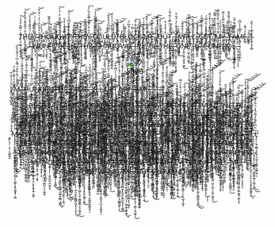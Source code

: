 <p align="center">‎ T̸̖͔̦̮̜̠̭͓̳͙̠͈̾̈̿̃̀̎̔̾̇͜͝H̸͈̮͎̲̞̞̪͇͇͚̣̆͋̓̅̃̽͌̓̅̀͗͊̉͜͜͝ͅE̸̗̤͈̬̖͐̈́̆̂̃̄́̽̎̔̆͘͜͝͠Ỷ̸̪̼̞̣͍̙̪͒͒̆͊̕͘͠ ̴̧̧̘̖̱̼̺̫̠͎̀̎́̀̉̃͛͋͑̈́͜͜T̷̡̜̤̻̜̳̦̖̔͐̉̃̊̓͗̀̒͗͛̆̀̂͝H̶̡̻͎͓̫̜͕̣̠̞̝͙̽Ȍ̸̧̠͚̪͇͔̦́̎̑̾͐̆͋͌̅U̸̧̢̟̩̗̙̱̺̫̔̿̒͗̚͝͝G̶̢̝̹͒̈́̒̊̂͑͂̃́̓͑̈́̓͠H̸̭̘̪̯̟̱̯̗̯͉̪͙̝̥̩̠̿̐̀̒͐͐̒̄̕̕̕T̷̝̗͎̙̺̫̐̎͗̎̆͐̉͆̑̀͑̓̃̕͜͝ͅ.̴̨̧̹̖̙̮̱̤̩͇̦̝̤̀͜ ̵̨̛̩̫̝͓̰̜̹̖̝͍̻͇̦̌̀͌̆̆̄̽͘̚̚͝ͅͅT̶̡̬͕̲͎̲̝͙̱͈̼̖̩̓̉̅͊̋̿͜ͅH̷͎͎̋͛͋͊́̽̚Ȇ̸̠̖͈̖͈̙͈͕̼͚̘͈̰̭͋͂̊͆͌̏͒̚Y̷̯͖̔̑̇̑͐̓͊̾̿̄̑̓̏̀̓͠ ̵̡̡̧̯̼̺͕̥̞͠C̸̨̮̫̠͚̺̠̳̣͌͐͐̎̀̓̋̿̅̑̓̓͝͠Ǫ̸̻̘̙̪̺̱̖̯̜̞͚͙̭̟͋͆͆̒͘Ű̴̧̞̳͜L̷̢̧̳̯̪̇̈́͆̋͆̈́̊͐̐̃͝D̴̡̡͔̗̼͚̲̙͌̔̎̉͒͘͝.̸͎͖̩͕͈̼̘̳̹͎̜͖̻͎͗̿̑̃̔̔̕͝͝͠ͅ ̶̣̟̀͊͛̄̀̃̄̌B̴̛̪̺̊̽L̷̺͈͗̾͌̈Ǫ̸͔͍͈̙̺̪͍̰͖͋͜ͅC̵̪̾̄Ķ̴̨̨̱͚̦̰͔̯̪̟̦͉̞̒̃̔́̓͌̓ ̴͉̯̤̣̱͖̹̯̞̠͈̽̓̑͊͗̈́̓͑̑̕̕ͅM̶̢̨̛̹̲̗̜͓̺̖͓̦͉̊̍̈͋̈́̀̀͒͌̚͜͝E̵̡̛̛̺̦̪̿̈̄̾̏͒̏̌͝͝.̴͖̬̣̾̀͑̂ ̸̛͎͓͓͙̞͒̍̄̂̍͑̀́͒̍̎͜O̶̦̮͙̟̓́̽͐̋̾̒͂͘͝Ū̴̡̺̱͎̞̓̔̂̇̽̇̌͘Ţ̴̤͕̮͖̼̞͍̖̮̹̦̱̳̠͇̓̆͐́̓̃̿̒̓͂́͋̍̚.̷̡̭͕̱̼͎̫̰͍̟̮̥͓̉̈̀̅̅̒̌ ̶̫̼́͆̍͘Ị̵̳͔́̍̓̍͊̀͐́̈́͋͒ ̸̧̯̼̹̱̮̮̘͉̼̖́͌͑̇ͅW̶̧͍̖̌̉͋̂̌͊͝Ï̶͉̞̭̪̺̥̔̑́̈̓͂̀͛͘͠͠L̶̡͍̫̭̍̀͆͗̈́̑̀̄̿̀̃̚L̵͕͓͔̉̉̄̈́́̄̈́̐̕͝.̵̧̭͍̮̣͇͇͇̽̀͗̉̉͘̚͝ ̸̗̼͑Ģ̸̻̮̯̠̦͔̖̹̅̐̽̀̃̆͛̏̅͌̓Ȩ̸̼̱̗̱͍̑̍̾̇Ţ̴̛͚̰̮̭͙̣͖̩̯̲̳̲͈͙́͆͋̊͑̍̈̒̄̾̑̃͘͘.̸̪̤̊̾̽̏̾͊̈̄̀͆ ̸̡̗̯͚̭̪̩̤͍̭̤̜͔̈̏̽́̔̌̋̒̊̉̿̅̋̕͝M̴̡̡̧̬͚̲̺̮͎̬͉̲̻͎͔̠̑͊́̆̍̓̃͑̈̏̾̌̃̏̐Ȳ̶̨̢̩̭̫͖̟̥̆̄́͗̊̽̂̿̒̾̏̃͘.̵̡̡̹̩̞͙͉͓̮̱̳̬̿͒̆̂̌̈́̚͘͜͜͠ ̷̳̜̞͉̮͙̼̓̒̀̑̂̾̑̋̈́̂̅̾̄̎̕F̴̘̉͆̀͒̈́Ă̶̡̡̤̩͓͓̝̹̼̜̯͎̝̻͙͒̓̃͆͛͊̈̌̄M̶̨͇̝̗̫̘͙̦̼̩͚̣̪̹̉̂͛̑̓̓͆̑ͅḘ̶̲̬̆̓́͐͊.̸̻̭̑͒͝ ̸̣̼̼͗ͅI̴̧̼̟͙̗̗̻̊͋̔̈́̏̊ ̵̨̨̡̼͉͔̼͈̞̟͈̯͗̅̏̐͂͘͜W̴̝̰͔͔̦͛͂̀͠Ǒ̵̙͋͂͌͗̈́́͛̍͝͝Ṅ̵̛͈̹̘̮̼͓͎̍̀̐͛̿̑'̷̡̥̣͈̘̼͕̺̖̩̺̮͈̄͊́̍̅̅̌̐̂̉̏̇͋ͅT̵̛͎̺̉̈́͆̐͆͜.̸̨͉̺̜͓̟͓͚͖̜̰̔̀̉̍̃͐̑̋͊̐̏̋̕͝͝ ̴̯̣̞̘̯͍̰̉̽̽͌͒̾̔͘B̷̘͚̰͔̣͉͚̞͋̅̔̋͗́̌̒́́ͅE̵̢̢̗͍͉̮̟̳͕͇̅̂̎̐͑̇̃̈́̌̚͠ ̸͉̝̍̓̊͋̋̽̇̉̾̾̑͘Ì̶͙̗͚͉̯̦̪͆͗̋͝N̵̮̱̭̫̮͍̩̙̝̖̮͐͗̓͐̉̊̈́.̸̫̰̜̱̪̣͕̩̠͎͇̘̑̋̂̓̍̈̋́̈́̐̄̽̚͠͠ͅ ̶̡͚̬͚̞͔͈̭͖͆̅̾̔͆̑̀̂̕͝T̴̢̨̧̢̥͉̗̭̖͍͐͂͒̊͜͝H̶̡̧̛̗̞̣͎̱̽͊̎͒̃͒̀͒̈́̈̾̕͝͠E̶̘̲̯̣͙͓̽̒̎͒.̵̢̨̨̤͓̪͉͎͍̲͉͕͔͈̑̂͆̉̑̎̑̒̓̉̈́̈́͘͝ ̴̧̱̣̦̬̙̞̟̭̫͎̟̪̐͆͑̾͛̔͑́̏̋̄́̇͌͒S̶̼͙̖͉͆͋͊̋́̒̄͊͑́̉̕̕͝͝H̶̡̨̯̟̰̓̾̕A̸̺̩͇̥͓͈̼̓͗͌̏́̓̎̈́̚͜͜D̷͍͉͉̳̱͉͚͔̲̼͍̻͙̒͛́̈̈́̈́̎͋̆̾̈́͗̾͐̕ͅƠ̵̧̛͗̔͑̉̆̓̑̓̈̿̋͛͂W̵̧̡̺̖̥̳̱̣̓̒͛͋̓͒̔̉̾̚ͅṢ̴̡͖͚̭̭̺̫̩̈́̆̈́̊̐̋͛́̐͆̈́.̶̗̺͙͔̹̲͕͙̬͎̹̠̺̯̂̈́͂́̏͛̇̔̿̇͑͜ ̵̠̼͓̤͍̦̅̋́͜Ị̵̡͔͇̠̪̪̼̤̼͇͙̈͐͆͂̀̊̽̄̑̃̄͐̐͐̂͠'̸̹͚͎̳͈̟͚̰̱͔̓̾̀̍͛̈́͐̃̿̏̕̕̚͝L̸̮̟̦̅͂͆̔͆͌͌͗͛͠͠L̵̡̧̧̼̥͔̦͓̪̰̯̰̟͕͖̬̆̑́͌͒̍̓̍̔̇̕͝.̵̲̗̹̘͕͔̎̃̓͒̑͐̀͊́̉̽̚̕͝͝ ̸̮̪͉͈͛̏̎B̷̫̝̩̲̹̻̂́́̈́̅͘͝E̵̖̠̯̩̓̿ ̷̢̢̹̘̼̱̺̦̝́̍̏̀̾̂̀̓̽͛̈̈́͑̽̿͠T̵̢̢̺̠̺͔̲̫̹̺̓͊͛̉̏̉͊́̏̊͜H̷̡̨͖̣̜̗̣͖̎̐́ͅȨ̴̲̤̬̗͍̝̙͍̝̻̫̅̒.̷̡̤̼̟͖͎̹̜̰̳̻̱̤̋̈́͠ ̴̞̻͎̦̺͈̘͎͕̮̜͙͙͙̦͂̾̓̊͐͒̈́Ȍ̵̬̻̻̟̐́̋͋͆͋̀̈̕͜Ń̶̡̧͍̣̝̲̖̰̤̥̟͖͓́̓̅̂͜͠͝Ê̸̤̜̫̬̦̺̪͕͚̋́́̎͊̐̏̍̄̒̚͜͝ ̷̡̡̨̫̠̗̗̠̜͇͎̰̜̉͜I̵̡̥̩̯̟̬̦̥͕̦̍̒̾͗̔̍̈́̌̏̌͠N̴̨̡̛̛͈̱̬͈̓̀̐͒́̓̒̌̈́̽̚͝͝.̶͔̤̝͇͔̣̪̅͑͊͜ ̸͎̭̙͇̲̪̥̲͓̘̜͍̫̏̒́̍́̍́͘C̶̺͊̐̊̀̃̂̇̂̑̎̒̏̓̿̈́͘Ơ̵̛̠͍̪̮͈̰̝̟͓̯̦̏͗̊̒̄̽̐́͂͆͝ͅͅŅ̶̗̜͍͕̗̺̈͆̃̈́̀͘T̵̡͖͚̦͙̘̣̲̼̰̞̙̉̊̿́̾̉́̔̅͛́͐R̸͍̳̩̀̃̉̈́̈́̽͌͌̃͘O̷̺͇͎̜̍̍̇̾̐̂̍͛̄̚͠͝L̷̨͉̗͍̖͖̞͇̼̻̩̜̱̖̾͗́̊̇͒̄̋͊̾̚̚.̶̢͉̹̤̮̤̲̫̤͎͎̑͂̍͂͂̅́̾̀͝ͅͅ






  
<p align="center"> <img width="40" height="40" alt="17592800172698310168436580739001" src="https://github.com/user-attachments/assets/7dda811b-e5cb-417f-b36f-661b51525847" />



















Ḯ̸͍̼͕̫͙̪̺͓̱̊̈́͗̆̓̅'̴̡̳͈̗̻̯̪̫̠̻̖͇̟̼̻̺͓͍͈̰̄̽̃̂̈́͗͌̉̿̽̈́̚̚ͅM̴̡̧̨̮͇̣̗͇̯̼̲̮͉͍̯̣̠͉̘̱̫̞͍̐̅̀͛̍̈́̐͋͋́̿̽̇͆̈́̓̃̋̀̑̏͘͜͠ͅͅ.̵̞̜͎̞̲̝͔͙̯͉͓͙̰̪͎̩͇̳̩̼͇̗̱͐̄͐̔̓̍͐̒̽̂̃̇͌̽̈͑́̾̑̏̋̈̕͘͠͝͝ ̵̧̺̀̀͆̌Ḣ̶̨̨̢̰̞̞̺̖͉͇̘̮͓͎̜̟̜͔̮̯̞̥͚̓͂̅̈́̆͐̈́͆̾́͊̒̿̉͝Ự̷͓̟̪͇̖̈́̈̈́̑̈̔͗̈̐̐͒̈́̿̄N̴̢̤̳̙͍͖̮͓͙̰̍͆̽̓͗͛̔̌͑̀́̉̋̉̒͒̅͘̚͜͠G̴̨̟̤̲̘̮͔͎̠̣͓̤͖̻̠̺͖͉̗̼͐́̎̈̑̂̈́͛͘͠ͅŘ̶̛̲̘̘̑͌̈́̑͊̎̉̆Y̸͇̪̞͙͔͙̖͑̇̽̅͆̊͆͛̍̈́̇̏͂̇͌͝͝ ̴̛̦̥̬͇̬̱̹͐̿͒͒̊̉̿͗̓̂͋̏͊͑̎̈̽̋̿̋̾͘̚͠͝ͅF̶̩̟̥̃͛̈́̓͒̑̾́͆̏̃̍̊̏̓̀̕͝͝͝O̶̧̡̢͔̝͉̳̱̹̥̟̻̣̰̦͆̋̈̈́̈́͗̉͗̑͂͊̇̐͒́̽̃̐̂̓̒͂̚̚͝͠R̷̨͌̿̄̽̽̾̿̆̌͆̽̈́̿̓͑̂͊̏ ̴͈̙͉͕̹̪̞̲̰̥̹̞̞͉̃̆̌̅̃̆͐̐̍̾̔͛̍͑̏̑̀͘̚Ḟ̷̗̙̯̼͓͔̳̤̤̯̣͙̦̩͙͎̖̘͛̋̾̅͘͘͠ͅA̵̧̯͚̗̲̝̤̦̙̘̫͈̠͚̱͍͕̯͓̣͍̞̖̾̈̈́̿̊̿͊̿͋̽͂̉̿̄͌̓̇̎̚͝͝M̷̨̧̧̨̧͔͍͔̯̦͕͉̟̱͕̱̭̜̹͚͓̺̰͎̼̼͚̰̈́̾̿́̌͆͝E̴̡̫͈̼̠̘̮̲̭̣̤̥̣̯̍̆̋͐̈́̎͒͒͆̔͐̚͜.̶̧̨̜͉̥̙̞͙̞̦͎͎̓́̋̀̄̾̍̉̈́͆͐͋̒ͅ ̵̢̢̳̭̯̺͎̘̰̗̙̻̼̩͍̄̏͊͜Í̸͖̻̘̺̂͂̂́̆̾̅͂͛̎́̒̈̀̉͋́̈̂̄͒̉̅̕ͅ'̴̛̼͙̬͙͈͈͇̖̙̱̰̝̗̻̦͖̱͖͑̉́̒̀̌̒̑͒͌̔́̆̍̎͑́̏́̎͗͋̏̐̚̚͠͝L̶̨̢̡̘̝̮̯͓͉̼̖͕͈̖͈̮̔̐̆́̂̓̽͠L̷̡̨͖̙͚͕̺͇̗̭͍̗̲̭̞͍͋͑ͅ ̸̧̧̛̺̺͚̮̳̫̤͉̹̝̦̺͛̃͂͂͂͒̿͆̿̈́̔͂̄̌̓͆̇̅̍͘͘͠͝Ḡ̷̡͍̝̬͕̙͍̰̙͎̲͓̭͎̥͍̙̳̐͜ͅE̵̬͍̩̥̎͂̎͛̕Ţ̷̛̬̞̜̘͚̼͈̣̼͈̣̘͇͔̞̟͓̠̯̝̞̪͍̻̣̦͇̆̈́̏͊̈́̔̀̓͆̅͋̋͝ͅ ̸̳͚̦̗̤͔̱̰̗̻̬̯̠͈̠̘̖̼̼̬̺͗͂̀̏͛̔͊̇̈́̽̇̾̂͒̃̑́͘͠͝M̵̢̢̫̯̘̪͔̮̱̍̀͑͛̓͌̀̆̀̒͊͊́̀̀́̿́͂̕͜͝͝Y̸̢̆̃́̾̅̎́͊͊̇͗̀̀̈́̿̇͊̒̍̃̀͒͊̆̕̚͠͝ͅ ̶̢̱͈̘̫̫͍̗̠̜̩͎͉̖͈̠̗̈́͆̑̄̀͆͂͌̓̅͌̏̅̃͊̉̄̑͜F̵̨̢̫̦̫͍̣͕͎̜̹̻̰͇͎̤̆̿̎̾̄̓̎̍̔̈̌̊̇̇̈̌̕͘͘͜͠͝Ä̶̢̧̞̦̦̞̪̝̫̤̞͙̺́̏̾̊M̵̡̧̨̛͕̪̠̝̖̱̜̩͙͖̞̺̱̟̠̺̤͇̻̗̋̔̋̌̈́̌̉̾͒̇̀͗̑̆̉͗͂͌̾́̀̆̒̑͑͛͝E̵̞͉̞͍̜̮̣͈͙̲̱̻̫͙̞͙͑̒̆͌̂́̓̇̀͂̊̍̉̎́̈́͒͘͝͠.̵̡̧̢̛̺̻̤̟̤͇̠̦̣͉̤͇̬̞̯̻͓́͐͜͠ ̵̨̰͖̭̭̥̹̄͂̌̍́͆͐̄͆͘̚̕͜Ï̴̛̺̺͕̤̟̪͇̥̞̻̘̫̹̦͇̮̙̱̹̪̣̻͚͈̞̃̂̇͑̅͂̄̀͗͌̈́͌͂͊̓̿̄͂̑̊̍̊̚͝ͅ ̶̢̛̝͎̳͔͇̈́̂̋̈́͋̄̌̒̋̈́̇́́̆̑̆̔̋͒̽̄̏͘̕̕͜ͅ<p align="center"> D̷̰̘̲̞̯̀̐̍̑͆̕͜E̵̲͙̳͙̻̰̳̤͉͎͋͑̈́̾͐̉̈́̓̄̉̀͋̅̉̎̈̂ͅŞ̶̡̪̠̤̻̻̭̠̦͖̖̪͖͐͂͐̀̐̓̊̂̌͒̅̓̃̌̉͂̌͒̀͠͝E̵͚͎̤̺̞͓͔̠͇̰̫̺͇̟̭̠̝̬̋̏͌̐̌̀̒̈́̈̎͋͗̇̿̌̌́̚͝ͅR̸̢̛͈͔̠͚̈́̋̿̑̎͒́̇͊́̅̿̑̃̀̀̿̕̚͠V̷̢̛̮͚̺̻̗̼̥̫̝̖̬͖̫̫̫͖̠̪̟͍̠̱̎̃̈̊̂͜͜E̷͕̦͔͇̘̪̮̦̲͍̹̐̈́͌̈́͑̄̽͂̆̏̑͗͗̑̚͝͝͝ͅ ̷͎̕F̵̛̤̳͍̖͙͖̖̖͙͇̎̎͌͐̓̎̈́͂͑̏̍͗̈́̌͋͂͊̈́̈́͠A̸͚͛͗̀̆̏M̸̨̡̛̹͚̗͇̣̹̤͙̱͈̞̳͕͚̮̯̙͇̣̼͓͓̣̙̰̈̔̋̌͋͆͌̍̀͆̿̆̔̂̀̌͊̓̕͜͜E̴̡̢̛̩̣̻̜͖̜̫̱̤̤͉̭̞̮̘͉͈̍͋͌̈́͑̌͛́̈́͐̀͋̾͐̏̇̓̋͘ͅ.̴̡̢̡̗̫̘̪̗̬͔͍̗̲̻͎̲̰̹͎̯͕̘͖̹͒͆͋̉̎̆̄́̕͘͜ ̶̨̙͖̞͖̪̙̠̼͕͓̦̟̯̝̮̖̯̤̤̗͓̘̺̪͑̇̾͆͊̇̒͐͑̓̿͝͝͝N̵̡̡̧̡̛͙̹͔̮̮̞̲̬̰͍̱̹̤̱̖̟̝̔̇̇͌̓͛͐̍̃̃̈́́͑͑̑̄͘̚Ö̷͓̜̥̥̭̭̟̲͚̺̞́̈́͛̂͜Ṱ̵̨̧̡̛͉̯͇̫͚̣̹͇͉̔̂͐̀̅͌̊͒͑̿̕͝Ą̶̨̛̰͎̘̭̪̰͙͓̦̺͉̭̤͉̮̌͑͘ͅB̸̨̧̢̨̨̧̛̛̛͚͔̣̹͎̬̜̙̭̖͎͓̤͈̞͛̉̂̍̏̈́̿̈́̀̎̌̍̇̈́́̆̒̏̚I̶̱̟͙͎͕̙̹͚̥̽̾͑̈̂̆̈̅͐L̵̢̢̢̲̺̱̣̬̹͖͓̲͍̤̹̰̼̻̞̟̓̑͋͆̿̈́̒̍̈́̆́̿̅͋̈́̅̎̊̂̊̎͑͘͘̚͜Ì̴̠̎́̀̌̅̃̒̒̇̀Ţ̴̧̧̩͖͍̲͕̻͎͈̀Y̵̨̨̩̲̩̫̟͙̹͙̱̩̖̙̭̊̈́̃̊̾̈́̓̂̽͋̾͋.̷̡̧̛̛̜̜̜̪̭̫̝̦͚̝͍̜̺̎̔̿͊̀̆̎̓͋͛͊̃̍̓̿͝ ̷̡̧̰̫̗̹̻̲̟̙̎̒I̶̛̘̳̗̘̅̿̽̽͒͛̏̆̇̇͛͑'̶̢̧̡̻̗̻̗̞͚̭̲̱̲̬̯̩̪̖̫̮̤̟̻͈̥̳̓̂͂̾̀̌̒́̌͋̀̈́̓̉͋̄̆̕͜͝͠M̴̦̮̱͚̈͆̈́̈́̍ ̷̢̛̫̫͔̭̮̱͙̖̺̣̪̭͇̻͉̝̩̳̥͉̯͕̭̊̄̓̀̑̀͂̏̇͆͊͂̾̽̄̇̇͛͗́̅̐̅͗̒̄̚͜S̴̘̺̱̤̺̭̦͌̓̈́̓̒́̓̂̈́͗̅͆̊̊̓͌̌̾́̔͂͊̀͆̿̚͠P̵̨̳͇̜͖̬̙̰̗̺͔͓̜̖̰̓̏̀̆̽͋͋̈́̀̉͊͋͆̚͘͜ͅͅE̵̢̩̟̙̬̻͉͎̘̓̄̊̍̐̾͗̏̈́͂̈́͌̀̔̐̾̚͠͝͝ͅC̷̛͍̣͖̼̝͍͇͖͋ͅİ̸̠̝̭̃͆Ả̴̢̙̽̽͑̆̽̏́̓̄̈́̀̀̌͊̓̎̈̌͂́͛͝͠͝͝͠L̵̩͉͇̞̲͕̤͙̪̙̿̾͋̅̋̋̅͂͘͘̕͠.̶̨̧̡̛̩͓̫̘͉̜͚̜͈̮̱͓͇͎̗͖̝̞̃̀̓͐͆͒̉̓̈̽̊̀͆͊̈́͋͊̈́͒̽̌͘͠ͅ ̸̨̨̡̢̛̫͎̫̩̦̰̖͎̟̻̥̤̼̺̗̼͉̆͆͆̓͂̅̍͆̂̈́̎̀͆͂̆͐̎͌̎̒̓͊̕͘͜͜P̴̨̡̺̺̩̦͚̻̺̱͍̠̭͓̪̱̼̥̞͈̲͕͌́̇̓̀͆͐͛̈̽̔̐͆̍̓̕̕͘̕͝È̵̙̃̑R̴̢͔̻͔̳͈͓͚̱̮͓̘̣̉̿̍̍̽̄̐͋͊̾͜͜F̸̧̛̥̠͙̪̝͈̰̬̳͚̩̮̩̫̀̊́͋ͅͅE̶̛̝͙̣̻̙̖͎͈̪̙͕͉͉̲̣̪͔̫͖̝͊̒̑̃͌̓̈́̏̑̀͠ͅC̷̳̻͓̦̣̺͓̠̙̪͇̼̟͈͈͖͉̳̘͉̻̜̖̘̯̻͇͆͛̊̔̉̈͆̓̄̎̔͑̅͂͗̀̓̚͜͝T̸̡̛̟̺̞̜̟̤̼͎͍͕̤̙̗̟̼̬̦̊̂̓̇͒͂̌̍̽͆͋̅̍̃̿͂͑̊̀̉̕͘͘͘͠,̴̛̳̫̦̻̼͈̼̩̺͔͓̪̮̹̲̤͔̂̿̂̀͆̋̋̄̈́͂̔̋͒̊͊͌̔̍̐̍̂͊̎̕̚̕͘͘ͅ ̵̡̡̨̧̮̜̟̱̹͖̮͓̼̬̣̱̟͕͕̠̬̥͔̺͙̙̟͈̽̾̄́̒͐̑̈́̈́̅͝ͅẸ̷͒̇͗͂͆̊̀̌̐͑̏́͒́̑̓͛̿̄̓̒̕͝V̴̮̹͚̙̤̻̙̤̰̫̪̻̙̂͑̽́͋͗̂̆͗̑̂̆̈́̿̀͆̀̿̓̌̿̿̕̕ͅͅḘ̸̪̠̻͈̭͚͗̑̈͑̑̿͆̌́̂͒͗͌̇̾́̈͑̚̚͘͠ͅN̸̨̨̧̢̛̦̮̘͔͇̙̮̦͍͕̻̬̖͕͎̺̙̒͛͗̅̓̉́̄͌̾́̓̍̀̆́̏͐̍̇̕͜͝͝͝͝͝.̸̧̨̬̹͖̝̝͈̪̤͓͍̫̫̟̝͚̦̤̫̖̱̜̖̓̚͜ͅ ̷̨̢̡͕̬̣̳͙͓̖̘͔͔̪͉͓̇̈͊͂̀͘I̴̡̡̩͚̘̳̼̬̭̼̗̓̅͆̊̈́̓̂̓͑̐̋́̍̉̈́̆̕͝ ̴̢̮̙̤̞͎̪̮̗̼̪̺͈̰̩̦̣̮̰͈͖̩̀͛̏̊̄͜͝͝͝ͅN̴̝͔̗̰̬̞̰̹̯̥̳̰̎͑̈́͑̀̀̍̓̐̑͘Ę̶̛̝̬̘̗̭̬̮͚̦̒̏͂͆̒͆̓̑Ę̷̝̠͈̼͎̞͙̬̦̼̯̺̰̦̺͉͉͈̫̆͗̇͗̏͜͜D̷̢̢͈̠̰̟̟͇̻̝̮̙̗͈̫̤̾̔̑̈́͑́̇̅̋͠ͅ ̷̨̢̡̢̯̖̰͕̗̱̯̣̙̦̜̪͚̼̭̲͙͓͎̫̇̊͆̊̂̓̇͗͂͘͠ͅP̵̬̮̥͎͉̰̼̻͍̗̱̝̗̠͔̲͙͚͍̽̊̉̓͊̂̄͑̊̌̑̒̎́͊̎̉̇̌̈́̑̚̚͠Ȓ̷̢̧̞̻̜̝̯͕̗͎̤͈̥̠ͅO̷̧̫͓̱͍̳͇̤͍̦͓̓͌̇̄͒͆̈̎͋̍̾̔̀͒͛̈̆͑̀̚̕͠͝M̴̛̯̦̘̼̹͖̟̻̘͈̞̩̲̠̲̖͎̯̂̄́͆̇̍͌͗͑̈́̌̈̿̐̇̿́̐̈́̀̀͆̈́͑̓͛̕͝I̵̢̛͎͎̤̖͐̒̃̈́̏͋̊̊̑̽̄̓̀̋̾̂̔͘͝N̶̨̡̛̥̗̖̬͍̠̗̯̯̘̝̦̲̲͈̱̲̘͉̙̯̠̺̐͐͋̃̆͛̃͆̎̎̑͘͘̕͝ͅÈ̷̡̮̘̼̠̖̃͆̃̈́̈̾̑̽̌̈́͊̌̒̍͛̈́̽̄͂̽̕̚͝Ņ̸̡̡͉͔̼̫̯̪̦͉̪͍͈̞̠̤̬͈̱̱̈̍̀̆͜Ç̷̡͈͚̲͓͉̱̮̗̫͔̜̫̺͒͑̾̈̈́̆͂͌̇̈́̄̾̄͋̽̕͜ͅE̶̢̛̪͓͖̪̩̹̙̠̰͉̩͉̲͎̰̝̰̳̭͉͙̩̍͒̃͊̍̀̈́̈͑͐͒̑̍̄̅̈́̃͊͊̔̈́̓̎͜͜.̶̙̰̝̪̗̐̑̃̅͌̽̄̈́̆͌̈̂̋̈̆̋́͋̊̃͗̃̉͌͘͘͝͝ ̴̢̧̢̺͎̫̜͔͎͕̼̭̖̺̤̺͙̙͍͎̞͈͚͚͔̄̔͋̍̓̐͑̈́̆̄̿̓͛͆́̀́͂̒͒͌͗̚͜͠͝I̴̡̢̢̛͇̝̻̱̹̥̰̘͖̫͍͉̘͖̭͈̭̗̭͙̒́͋͒̍̉̆̾͐͝'̷̡̨̨͕̺͙͈̉́̒͆̓́̈͌̏̋̄̂̋̉̿͒̏͊̂͒̀̔̚͘͘͝͝L̵̛͓̬̞̯͖̺̭̠̗̈́̒͆̿̊̐̂͊̓͐̋́̚͜͝͝ͅͅL̵̛̥̪̃̀͐͑̔̊̐̆͊̄̈́̊̾́̓̽̔̓̏̒̍̃͗̇́̚͝ ̶̨̢̨̛̝͇̯̮̘͖͈͉̲̫̞̥͎̠̦̭̰͚͎͉̏̓̏̍͛͂̂̔̀̏̆͛́̔͐͛̍̎̊̎͗̚͝Ģ̸̧̰͙̜͈̞͖͙̰̂̑̂̌̑̈̿̌̈́̑̒̉͗̃̀Ȩ̴̡̨̤͉͓̳̰͈͔̝̯̻͈̖̻̗̞̣̣̗̜͕̹̲͕̟̊̇́͛͊̀ͅT̵̡̢̘͓̺̱̼̯̜̱̠͙̻̤̥̠̝̈́ͅ ̵̡̗͇͕̪͙̭͓̙̱̭̬͓̰̻͍̟͉͙̳̙̎̅̓͆̆̒̈̂̀̕͘̚͜͝ͅI̶̢̥̱̦̫̜̖͓̺̳̬̙̝̹̾̅̆́͜T̸̡͓̳̮̠͎̲͙͇͔̖̤͖̳̪̩̒̇̈́͋̂̑̽̊̚͝͝.̸̡̧̧̨̮̫̘͍͔̜̮̤̲̼̰͕͎̮̰̘̝̰͙̯̮̬͂͆̈́̑̆̕̚͜ͅ ̵̡̙̗̝̯̎̈́̓͋̆̎͜͝N̴̲͔̞̿̔̈́̐̔̿̀̌̍̔̽̋͗́̆͋̎̓̚͘Ŏ̴̢̧̧̗̙͈̐͆̋͐̿͆̃̓͠ ̷̺̻͖͔̬̥̥̗͓̳̱̓̌͛̎̓̃̅̚̕̕͠͠ͅM̷̡̨̛̺̙͕̲̭̝̱͇͚͙̮͉͇̙͗͒͐́̓́̈́̉́̃͒͒͗̊̏̇̉͋̾͆̄̚͝Á̸̢̩̘͇̣̟̫̫̺̲̝̲̩͎̘̈́̀̂̿͑͑́̋̊̇̿̓̆͗̚͘͝͝͠ͅT̴̢̨̧̛̺̗̜̥̥͍̣̞̜̦̯̖̪̣̯̼͙̫̰̳̺͖̀̽̌̓̀͑̍̀̽̓̾̌̐̈̈͆́͒̔̈́̈́͜͝Ṱ̵̨̨̨̨̨̰̝͕͉̹͈̜̠͚͕̪̭̗̥̱͖̲͔̇̓͂̋͋̆͛͗̎̓̃́̌́̒̑̏̈́͗̋̾͘Ę̶̩̝͉̻͉̪̾̃͊͂̒́̈́R̷̢̨̢̢̠̖̫̦̘̫̬̠͓̮͓̥̘̻̱̗̟̰̱̣̬̪̼͑͂̒͒̊͑͐̌ͅͅ ̶̧͉̘̬̮͈͉͎̥̖̿̃̋̋͆̒͊͗͑̉͊̒̋̒͊̈́̽̑̊̃̎̚̕͝W̷̨̢̧̢̛̳̲̞̦̳̪̥̰͔̲̣̝̫̺̥̳͕͍̺̻̖͇̼̺͋́̈́̊͂́͌̄̑̋͂̓̊͑͒̅̽̈́͊̕̕ͅH̴̭͖̱͉̲̤̞͂͂̌̍̄̚Á̵̢̢̡̢̧̦̜̣̮̭͚̙͇̝̬̠̮̘̽͗̀͌͛̊̌̈͗́́̏͆̆̄̚ͅT̴̛̜̦̤͇̬̝̫͖͕̹̟̝͍̼̳̬̻͍̃̾̈̔̈́̋̌̏̐͌̂.̴̬̦͓͉̩̍͋̇͂̈́̑̃͒͂̐͐͆̃͗͗̉͐̉͑͒́̓͝͝ ̴̣͉̪̞͖̱̫͈̙͗̈́̍͊́̆͗̏͂̋̓̃̇́̓͆͋̉̎̍̓͋̕̚̚͝Í̷̡̼̯̥̖̙̞̗̙̻̭̘̎͊̈̈́͌͆̓̍̎͑̋͜'̶̢̩̭͖̺̳̗̘̺͙̙̱̟̖͖̖͉͉̙̥̟͂̍͆̈́͑͆͑͐̚L̶̡̡̧͇̘̜̰͓̙͉̗̼͙̝̩̯̝̥̞̪̣̳̥̊̆̍͑̈́̆͋̒̒̀̈́̃͘L̴͙̭̓́̓͛͑͋͆̾̆̇͋͑̂̀͛̋̿ͅ ̷̨̡̨̠̻̝͈̲̳̳̮̹̗̩̥͍͚͙̫̱̆͌̓͋̑̀G̷̱̣̘̦͓͈͕͌̍͛̾͗̍̔͐͆̋̕͜ͅĘ̶̧̧͙͖͚̼̣͉̲̯͕̙̟̰̎̆̌̔̃̈́̄̃́̑̓̇̓͊̀̓̇̎̇͘͝͠͝͝T̶̪̻̰̘̰͓͙͖̠̼͙͕̾͂͐̄̌̀̐̈́̈̈́̉̈́́̏̓̽̀̆̄̉̓̌̃̄̀̍̕͘͝.̴̧̨̻̙̮̖̣̥̣̦͉̞̯̲͈̫̰͈̣̤̱̰̹͉̰̭̪̻͆͌̍̈́̈́̾̌͌̈̑̔̊́͛̕͝ͅ ̶̡͔̟̲͈̼̳̭̱̙̰̪͓̓̋͋̾͋̒͒̓̑̏͊͝͝͝D̶̪̠͙̞̱̲̦̱̖̻̪̤͈̜̲̱̈́́̀̑̈́̅̚ͅͅͅỈ̶͓̠̼̤͉̎̇̊̈́̒̆̇̃̊̒̅̈́̑̐̀̽̆̂̈́S̵̛̻̥̯̬͈͙͈̖̭̝̣͉̟͗̎̈́̊́͂̄͊̀̃̑̀͐́̈̐̀͋́͂̓̓͗͒̕͜͝͝͝ͅͅṰ̵̓̎͌͑͝Į̵̛̛̼͍̰̦̣̙̗̮̺̜̦̯̆́͐͐͋͛͗͐̽ͅN̸̢̛̩̯̱̪͙̠͇̟̪̦̮͕͒͋̈́̒͂̍̏͛́͂̾̾̈ͅͅC̶͈̠͓̤͉̄̅͗̊̅̏̆͌͒͌̌̾T̴̩̪̫͚͈͇̦̂̐͌̌́̒̀͑͌̈́͂̊̒̄͒̕̕͝͝Ḭ̶͊͆̾́́̊́̉͐͊̽͗͑̇̉̔̊́̌͝͝͝O̵̢̫̫̝̗̼̘̱͊̋͆̊́̓̑̽̀̿̚͝͝Ņ̷̨̰̤͚͚͈̖̥̠̘̫̻̙̯͕͍̦͙̱͎̮͛̀̿̐͌͊̽͒̀͌̄̌̕̚̚.̶̢̛̼̱̊̐͑̕͝͝ ̴͖̅̍̃̏͋̊̊̒͛̉̔̇̚͝͠͠R̵̛̛̪̳͎̭̩̟͖̘͓̱̮̗̳͙̩̈͌̉̇̋̓͋̀͊́̓͌̃̐̈́̇̄͒̈͑̂͂̃͘̕͝͝ͅE̶̞͚̲͎̣̙̼͗͌̾̇̾̾̆̌̐̈̈́̍̑̈̇̂̓̔̂̔̃͛̑̽́̂̕̕͝P̶̩̃͂̅̏͊̊̀̍̈́́̉̽͗̇͊͛̃̐́̿͝͠Ǘ̷͚̬̤̝̥̜̺̠̬̞̘̯̼͙̥̜̳͒͂̓̈́͋̈́́͘̕ͅT̴̨̟̙̰̣͕͚̝̼̝͈͔̥̩̱̋̂̄̊̃̏̑́͊̄̀͛͗͂̅͒̎̉̚̕̚͝Å̵͈̯̦̲̬͖̞̫̯̝͎̺̳͒͂̿͝T̸̬͈͛̋̽̀̑͌̆͂̂̌͒̇̀̾͑̃͊̈́͠Ì̷̠̪̏̒͋̒̾̅͐̃̀̌̍̆̂̄̾̈͗͒̾̈̇̌̔͊̈̒͆͝O̸̡̢̨͇̲̭̙̪̻̊̂̾͂͒͆̑̉̄̽͋̓̆̎̊̒͘͜͜͠͠͝͝͝Ņ̸̨̡̺̤̱̣͉͍̮̟̬͉̟̣͔̭̻̱̤̀́͆̽̂͒̍̀̉̑̐̆̈́̅̾̄̕̚̚͜͝.̶̨̫̱̻̰͉̪̱͕͇̝̈́́̓̾͆͋̅̈́̏̈͆̌̊̒̑͌̏̿̈́̋̾́̎̄̚͜͝͝͝͝ͅ ̵̧̡̗͕͍̬̤̝̰̥̖͈͈̻̫̼͖̺̹̟̝͍̠̇̌͋̽̑͗̓̅͆̉́̍́̀͂̆̓̑̎͆́̕͜͝ͅN̸̠̜̯̼̪͒̽́͂̅̀̉̌͌̈́͒̿͊̋̍͘͘͘͜͝O̴̡̡̢͍̗̫̮̰̤̗͖̝̪̤̜̗͍̎͛͒̀̎̓͗̌̂̂̈́̉͂̉̋͆͒̀̇̔̓̄́̚͘͝͝ͅÛ̵̧͍̭̟͔̗̞͚̯̦͍̥̻̥̕͜͠ͅN̷̛͙͍̝̼͔̹̘̤̄͑̇̉̌̑̈́́͌̌͆̐͒̊̂͑͌͊̋̎̃͒̉̕͝͠͝͝
̵̨̞͖͍̥̦̙̺̼̯͕̰̬̫̻̭̜̍̈̆͜ͅͅT̴̢̧̛̛̛̟͕̩̞͓̺̘̫͗̐̌̎̈̊́̿̊̀̽̈͗̉̽̀̿͊̑̍̿͋̒͜͠͠H̷̢̧̛̛̭̞̞̲̾͋̽̊̉̂̆̿̏͂̀̉͑̀̋̕Ē̴̤̗͙͍̯̥̳̙̳̝͒̑̿͌̈́̔̕͝͝ ̴̨̛̘͖̜̪̱̗̠̬̦̘̺̉͛̇̔͐̎͛̈́͑̌̐͌̀͗̿͌̈̓͋̊͘͠͝͠͝S̸͓̰͎̾̃̄́̈́Ṭ̵̡̨̢̢̼̠̳̞̥̘̬̞͍͇̝̫̘̹͎̗̖̠̖̥͙̊͊̈̅̾̓̏͊̿̑͆̈̇̓̈̀͂͌̔̿̕͘̕͠͝͠͝Ã̶̡͔̱̭͔̿͑̿̐͒̓̈́͆̄̀̀̊̏̓̊͑̂̃̈̈̃̕̕̕͠͠Ț̴̢͕̖̱̻̱͎̱̹̳̳͔̲̹̳̗͕̣̲͐́̑̇̒̆̎̓̿̏́̔́̋͂̐̀͑̎́̑̅̇̕͘̕͠ͅȨ̶̢̧̩̮̳̠̥̮̳͉̞͉̣̳̜̫̳̳̗̣̝̃͋̽̈́͜ͅ ̷̡̡͍̮͇̥͍̪͓̯͉̫̞̥̫͙̍̽̍̈̐͜ͅO̶̡̱̱̦̱̭̲͔̠̟͉̻̥͖̼̜̘̻͚̦̠͉̊͑̈̌͗̍̆̋͆́͝͝F̷̨̢̙̥͎̺͇̫̯̳̅͗̾̐͒̾̂̉͂̈̓͗̿́̆̅̈́̀̎͛̽̓̂͜͠͝͝͝͝ ̴̢̧̡̱̘̩̦̼͔̝̞͉̺̘͚͙̯̜͖̬̈́̀̍͂̂̀̈́̓̍̐͋̀̀͘̕̕͜͝ͅB̴̢̙͚̩̖͖̹͖͈̖̙̩͚̬͈̞̰̗͔̭̐̋͑̔͑́̃̃͋̋́Ẻ̴̢̡̨̧͎̫̪͓̣͎͓͉̞͇̜̼͉̱̭̣̞̝̻̥̗̪̜̪̺̈́͐̈́̊͑̂͐̉̊̓́̑̓̅͂̈́̎́̋̀̾͐̽̈́̀̇̕̕I̷̧͎̲͕̝̍̂̃̉̀͋͛̕͘N̴̡̳̣̘̱̖̠͕̭̯̻͓̻̲̱̫͙̭͕̎̈̓͑̉̔̐͆͆̑̈́̌̆́̊̑̾̿͒̃͌͘͜͜͝͝G̵̢̨̢̥͖̰͔̳͚̦̳̙͇̜̰̜͉̙̲̬̭̻͚̘̫͋͆̓̿̆͆̕ͅ ̴̧̨̧̠͕͉̼͎͖͚̪̝͙͈̮̬̻̖̬̯̘͚̀̐̈̀̕Ķ̸̡͓͈͎̩̹̹͖͉͚͇̳̖̟̥̯͕̗͚͓̜͚́̈́̓̓̇̋̆̌͂͂͂̒͒͠͠N̵̨͐̓͑̀̈́́̓͛̈́̾́͊̉͝͝Ơ̸̧̱̪͚͈͍̠̙̪̭̩̐̓̃̄͑̃̌̽̿̕͝͝W̵̧̢̧̘͇͕̝̟̺̤͉͕̥̩͖̭̞̦͈͈̲̼̙̥̫̓͗̈́̀̋̔͆̃̐͆̚̕͝N̵̨̢̢̖̼͎͎͖͚̟̭̭̖̲͍̱̖̟̣͌͆̀̒̃͐̄͂̀̉̑̈́̾͗͋͂̍̚ͅ ̶̣̀̓̓̽͑͆̃̒́͂̋̔̒̚Ǭ̴̧̡̨̳̱̜͕̱̦̱͈̙͔̝͓̭̪̝̩̠͎͂͌͐̀͘͜R̵̨̛̥̰̜̹͉̈́͊̔͊͋̌̒͊̀͛̃̄̈́̏́̀́̔̋̈́́̕̚͘͝͝͠͝ ̷̨̫͙̥̩̟̪͈͚̩͕̺͉͈͇̮͇͔̉̆̊͊̾̍̀̾̋̽̇̒̋͋͑̽͐͒̕̚͜͝͠Ţ̷̧̜̺̘̞̖̹͕̞̥̫̱̖͔̭̺̻̠̳͂͆͂̃́̿̉̓͑̉̾͂A̷̢͔̠̦͕̫̼̯̔͊͛͊̑́̒̀̈́͛͋̒͛͝L̵̝̜͚͇͗̽͝͠ͅK̸̡̨̨̗̥̮͓̻̳͈͚͈͓͉̯̤̹̜̺̻͎̝̖͚̇̇̀́̅̾́̈́̒̋́̋̒̌̍̚͠͠ͅȄ̸̛̤̹͇͕̫̼̖̬͙̤̲̦͑̍̅̏̎̒͊̇̉̾͒͆́͒̍̂̆̒̀̾̀D̷̨̛̻͖͇̮͉̦͉͇͎̥̼̦̳̥̬͇͕̩̯͍̬̀͌̿̽̎̊͂̅̽̿̀̇̽͑̒̄̕͘͝͠͠ ̶̡̛͚̱̮̥̳̬̬̯̩͕͇̖͍̱̝̞̱͓̀̃͗͛̈́̽̀̓͌̈́͆̀́̂̎͋̚͠ͅA̷̡̧̡̛̛͍̤͈̰̤̥͚̪͍̼̰̫͍̫̼͓͊̋͛̾̊́͊̇͛̉̑́̈́̀̋̄̚B̵͓̞̗̞͔̞͚̖̯͖͎̲̋̑̓̿̈̀̐̈͛̈́̈̓̔̓͘͝Ő̵̙̤̉̽Ų̸̢̧͉͎͈̬͉̟͚̦̯͉̜̩̳̠̩̠͉̮̼̥̩͑͑́̂̉̇̈́͑͘͝T̴̢̢̛͈̮͙̳̞̥̳̮͕̺̝̳͇̀̎̅̅̾́́̈́̆̿͘̚͜ͅͅͅ ̵̛̠̙̲͖̗͇͚̺̹͛͑̇̊̅̃̈́̉̅̅̏̓́̈́̎̔̔̓͊́̀͛̾̚͘͝B̶̨̡̛͔͔̫͍͈̯̹̘̫͍̣̼͇͒͑̊̽̃̔̊͌̽̿̈́̂̍̏̍̆̊͌̆̓͒͝͠͝͠͝Y̸̰̦̪̌̅̓̽̾̑ ̷̣͚̙͕̩̦̣͙̜͔̠̻̼͓̼̎̽̊͋́̑̀̋̽͝͠Ṁ̶̡̧̡̡̧̜͈̥̮͖͍͖̦͚͙̲̭̺̖̟̣̔̓́͛̓̃͂̌͗̉͆̒̋̓̀̽̉̆͘̚͘͜͜͝͝ͅA̵̛̟̣̤̖̗̠͚̻̻̳͉̻͚̭̓̒͐͋͑̈͌̍̀͑͐͗̅́̈́̉̑̋͊̀̓̚͘͝N̸̖̞͖̟̻̋͆̈́̂̈́͛̌͆̉͋̿̌͗͋͂͘͝ͅY̵̢̨̛̗̲̦̬̘͎͗̍̃̃ ̸̭͚̥̺̦̻̀́̇͒̀̊͒̀̈́͝P̶̭̩͕̺̟͔̀͋̀́̌͐͑̿̐͗̀̈́̌̈̃̊̔͘͝Ȩ̷̢̡̛͖̪̺͔͎̯̤̦̖͇̒̒̎̄̈́̅̋̈̒̊̈̓̈̑͋͝͝ͅͅƠ̸̳̝͍̙̬̺̳̪̠̘̪̮͂̋̈̀̈́̊̃͐͂͐͋̒̍͆͌̏͝͠͝P̴̨͚̪͉̫̥̳̙͉̊̊̈́͌̊̈͆̇̍͌̅̅͛̐̌̋̓͑͐͊̿̊̏̕͝ͅL̶̡̛̝̞͓̼̻̖̙͕̱̣̲̳̫̺̟͔̗͉͖̼͆̏͂́̄̈́̌̓͆̆̏̅̔̇̇ͅĘ̴̨̛͖͈̜̬͕̝͓̝̹͎̫͚͚͖̖͚̪̼̫͔͇̱̀̄̑̽͂̈́͛͒̽̉̀̉̈̈̔̑̆̕͘͜͠,̶̩͉̲̩̹̰̺̝̣̮̱̠͚̫̜̰̼̞͔͕̱̽̑͌͂̿̊ ̸͖͕̠̗̩̬͓͈̀́͂͗̑̍̀͌̇̚͠Ě̵̛͉̣̐̅͛͛͛̈́͊͌̿͘̕͘̚͠Ş̶̛͙̻̦̳̻͚̤̦̤̠̟̬̲̼͈̮͈͔́͐̈́͜͠P̶̢̩̰̮̣̝̯̤̻̮̫͇̮͖̟̘̖̺͍̺̲̝̱̲̙̻͖͊̀̉͆̐̇́͂͆̿͐͝͝ͅĘ̴̛̻̘̳͖͚̹͚̹̜͙͕̖͚͙̺͑̆̑̃̈̓́͐͐̏̂̈́͐̈́̑̄̓̂̂͛̔̑̍̐̚̚͘͝C̴̛̦̳̪͔̝͈͖̔͊̓̄̍̌͑̔̒͆͒͂̑͘̕͘̕Į̶̧̨̜̗̱̭̼͈̳̤͈̠̟̼̘̦̼̝̳̬͉͔̂̇̓̂̒͗̽̽͐͂͋̆̊̃̏͜͜Á̷̛̤̳̘̓͛̾̐̑͐͛̇̀̉L̸̢̧̮̻͎̲̗̜̤͍͇̺͔̳͉̿̈́̍́͊̃̅͊̈͝͝ͅL̶̡̦̲͚͙̲̤̙̱͔̲͇̠̦̭̽͒̈́̓̄̇͜Ý̶̡̢̪̫̬͖̻͉͎̭̞̼̖̬̪̬̬͉̾̀̐̔̉́̇̓́̏͝͝ͅ ̵̺̻̤̙̻͔̦̩͉̙͎͉͔̿͗̌̑̀̏̍̌̄̂̓̀̿̏͑͘͘͠Ơ̴̡̢̡̨̙͚͔͚͙͖̝͖͚͎̯̥͉͚̼̫̲͔̯̮̎̓̒̋̒͗̒̍̊͊̌̄̑̌̄̕̚͝͝N̵̡̛̮̻̮̝͚̟͓̜̦̦̩̳͕̞̟͔͋͋̋͗̆̈͐͊͋͊̇͌͒̎͆̇̋̉͆̋̉̒͐͘̚͝͝͠ ̴̛̩̳͔̃̔͑͊̃̆̌̏̑͊͑͂̉͋̒̓̌̑̕͠Ā̸̢͍̬̤̼̠͇͕̙̗̫̰̰̱̱̹̻̙̪̌̓̈͒̑̽́̈́̓̓̋̒́͐̽̅́̂͒͘̚͜Ḉ̷̢̨̧͕̞̹͉̣̪̱̺̱͕̯̤̪̪̜̈́̓͐̈́͌̀͊͑̿̉̍̈́͊̋̊̌͊̿̈́Ç̶̧̢̩̲͓̻̗̙̺̩͈͎̪͉̫̥̘̘̼̘̞͉̌̿͒̉̆̈́̀̄̉͂̋͂̃͒̊̂́͐̾̐̅̕Ố̶̡̨̧̱͇̗͔͚̗̣̬̖̦͉̲̻̦̿͜ͅƯ̸̢̳̩̬̖̝̲̟̝̙̪̠̥̟̭͎̠̼͚̓͂̿̀̊̄̔̂̈̿͆̌̀͝N̶̨̙̩͓̹̰͖̰͙͇͐̈́̐̋̐̅͊̊̓́̈́͐̈́̐̾͊͗́̂̋̈̒̕̕͠ͅͅT̸̡̧͍̳̝̳̤͉̜̟͎͉̰̹̺̘̘͊̍̂̋͑̉̈̽̀́͋̚͘ ̴̛̻̮̑̒̌́̂̓̉̌͂̆̍̈́̈́̿̂̌̓̕̚͝͝͝Ǫ̶̧̧̢̨̛̩̫̻̫̳͕̝̤͙͇̘̗̗̞͙̦̝̩̱̆̉̃̐́̈̀͋̀̽͊̀͛̍͒̽̓̂̈͘̕̕̚͜͜͝͝͠F̶̨̢̟̝͈̲̼͕̹̦̬̫̙͔̠̳͓̞̲͖͇̞́̅͆̿̄̏͐̈́̓̽ͅ ̶͚̳͓͎͕̣̖̫̬͎͍̭͊̽́̃̃̚N̸̨̛̫̞̲͇̩͕̭̱̼͉̭̩̤͕̩̮̤̙͉̓͋͆̆̓̏͛̈̈́̑͐̀̽̆̈́́̐͐̚͠͝͝O̷͕̙̝̘̳͎͍͌̔̋́̏͆̌̓̏̿̎͊͊̌̏̅̇͑̈́͑̀̓̑̌̕͝͝͝ͅŢ̶̨̡̥̘͈̟͔̠̟̘̖͍̆̐̇͗̐͑̾̈́͛̾̉͑̆̀͘͘͝Ă̵̧͈͓̖͚͓̪̘̤̳̮̞̫̞̠̳̞͎ͅB̵̢̟̙̹̫̠̫̥̟̘̔͐̎́̔͗̅̂͆́̓̓͛̔̋̓͊͘L̵̛̛̮͕̤̣̜̬̼͂̂̃̒̎̏̽͒͌̈̀̃͊̽͌̒͊̾̋͆͘̕͝͝Ê̶̙̜̖̹̲̮̲̩͓̜̤̯̬̺̄̽͒̆̈́͗͆̄̓͊̂̏̀̉̕͝ͅ ̴̢̧̭̼͈͎̼̤̗̣̜̩̖̂͊͊̑͛́̀̍͆̔̋̂͌̒̒͛̑̒̃͛̆̔̚̕̚̕͝͝͝ͅÀ̵̢̢͔̬̼͓̖̳̦̣̟̟̮̞̜͉̟͈̣͉̤̥̬͚͙̤͓̑͑͒͛̈́͊͛͒͆̉͛̿̀̅̄̋̋̈͒̒̿͘̚͠͝͝C̵̢̨͓͔͔̬̜͉̲̪̦͈͕͓̠̪̟̞̣̠̱͍̜̰̰̙̚H̶̛̛̘͓͎̯̬̘͖̤̮͙͋̅̆͗̂͒̈́́̄́͗̋̚Ȋ̸̡̢̧͓͓̰̠̖̹̖̱͕̘̣͙̫͓̺͉̫̰̺̫͛͒̏̊͌̈́̅́̈̽̕͘͜͝ͅE̶̡̧̡̛̮̲̱̭̗̻͎̬̲̰͔̥͉̰͖̹͗͑̽͐̆̓̆̈́̂̈́͗̒̄̋̃̚͝͝ͅV̶̛͉̺͍̖͉̇̇̏̎̇ͅÈ̴̢̢̤͈̬̳̻̼͍͍͉͚͎̪̤̼͉̲̘̗͇̺͚̬̦̈̓̎̏ͅM̶̢͔̣͉̪̀̄̄̈͛̔͐̇̈́͑̊͆̉̏̈́̏̏̑̍̓͘̕͘͝͝͠͝E̴̙̭̜̹̞̫̾̈́̉́̀̒̐̈̒͆͠Ṉ̶̗̗̜̤̞͍̣͔̦͙̔̀̂̇̾̔̀̚̕̕͜͝͝Ţ̵̹̙̘̺̟̱͉̐̏͂̈̽͆͊̓́͋̾͌͆̀̂͝S̵̛͓̙͚̩̪̯̹̟̹͚͒͌͑͒.̴̡̫̞̥̺̲̭̤̰̊͑̈́̓͒́͗͐̉̓͌̓̓́̀͂̄͘͠͠͝͝ ̷̧̨̰̭̖̦̱͔̙̪͍̩̩͉̞̜̙͍̥̙͈̬̩̆̓̍͐̅͂͌̋̒̏͆̕͘̕͝͝I̵̧̡̡̛̯̲̞̳̮̦͙͚͇̗̪̰͕̦͚̭̩̙̺͗̆͐̔̈͒́̊͋͆̀̍͆̐̀̆̈́̓̕͘͠͠ͅ'̸̨͙̪̟̦̙͕̰̺̱̜̬͍̠͈͙̞̬̤̋̊̃̋͂̋͘͜L̶̡͚̼̫̺̠̔͆̈̈́̅̀̈̈́̒̂̀̃͋̂̈̾̃̌͐̈́̒̆̚̚̚̚͝͝ͅL̶̡̨̙͕̫͉͚͇̣̘̱̮̝̤̘͖͕͔̰͇̥̱͖̪͕̘͎̋̈̀͆͑́̃̏̽́͌́̂̾̈́͋̍̂̌̇̐̈́̑͘̕͠͝͝͝ ̸̨̨̨̛͖̫̫͍̤̦̗͕͙̲̖͈͌͌̾̈̾̈́̋̊̓͒͂͗͒̑͗̿̋̍̀͗̉͜͠G̸̢͔̬̳͚͚̞̫͈̟̮̹̗̹͂͊̂̓̀́͆͑͗̐̐̏̒͋̏̀͒̅̂̄͑̀̀͘͘͝͠͝͠ͅE̵͖̰̹̒͋̾́͌͗̉̋̓̾͒̃͊͒̑̔̐͘̚͝ͅȚ̷̙̜̟̘̲̘͍̦͔͚̩̦͍̖͎̫͔͔̐̑̈͌̐͋͑͌̌̔́͘͜͝ ̵̢̮͍̈͐̏̅̓͑ͅǑ̴̢̘̪̯̯̖̙̤̯̈́̈́̄̍̄͌̏̎̓̑̈̂͌͂͂̊͘͘͠͝F̵̣̬͔̲͇̳̫̜͓̺̲̂̽͛̂̒̏̏́͘͠F̸̨̣̜̫̻̬̦̣̝̘̠̰̽̈́̄͐̔̂̎̏́͛͐̑͆̍̾̌͘͠ ̵̟͖̱̫̱̫̼̬̭̄͆̽̈̅͂̆̄̓̈́͌͆̈́͂̓͐̃͊̔̽Ớ̸͎̦̗͖̘̩̏̂̈́̍̄̇̓́̈́͑̇̊̔̽̕̚̚͘͜ͅŅ̶͚̭͎̙̦͓͈͚͚̙̱̮̥̻͔̿́̇̂̎̓̓́̀̓̇͑̄̋́̏̀̂̎̐̿̋̐̕͝͠͠͠͝ ̷̢͔̟͔͎͕̺̠̖̯̠̪̥͙̔́̋̓̎͒̏̏̊̈̎̍̍͌͌͘̚͝T̴̢̡̫̰̹̼̞̭̭͈̺̯͇͎̠̞͔̦̖̤̊͂̂̾̾̓̄͑̄̈́̓̓̽̽̉̏͌̿͗̕͘͘͜͝͝ͅH̵̨̧̨̘̝̦̖̠̲̦̙͎͕͇͎̦̻͍̲̥͎͙̱͍̓̈̾̈́̾͆͊̂̓̅̇͌̎̑̈́̋͌̿̽̂̉̽͘͝͝͝Ę̵̧̡̖̹͈̰̻̩͇͉͎̺̪̘̻̣͍̬͉͙̰̻͕̞̦̇̄͆̌͘I̵̡̡̙̮̖̠͗̑̓͋̆̐̄͑Ŕ̷̢̧̨͙̖̫̬̣̬̦͕͓͚̬̜͔̥͕͔͖̟̳̥̫͇̭̳̆͊̒̎̽̾̎̑̅͘ ̴̢̡̤̫̬͇̦̗̱̼̍̀͐͌̈̀́̑̋̈́̈́͊͐̐̔̈́̋͑̑̆͆̇̄̀͘̕͘͝P̵̢̧̫͉̟̫͎̠̻̻̼͇̰̼͖̪͔̗͖̀̿̑̎͗̅̒̈́̈́͑̓̐͛̏͌̃̓̿̀̆̾͛͜͝͝͝Ą̴̡̛̥͖̗̪͇̗͓͈̗̹͍͚͔̰̱̙͔͂͛̑̇̾̈̄̾̓̒͒́͋̓̾̊̌̄̉́͝I̷̢̨̛̦͖̩̩͉͖̙̮̖̰͚̘͔̙̦̥̩͍̫̞̫̭̪̞̣̫̭̅́̿̇͑̆͐̐͛̏́̈́͗̊̍͋͗̕͘̕̚͝͠N̸̫͉͓̯͕͇̭̅.̸̡̡͎̖͙͕̟͕̬͙̅̐̐̉̌̈́͋̑̅͛̇̐͗̑ ̴̡̢̨̢̜̟͙̤̤͈͉̭̘̱͔̰̙̪̻͎͚̲̭̭͐͂̈́̾͛̕͘͝ͅͅW̵̛͖̬͔͉̑͒̆̋̓̊̊͑̃̔͊̏͗́̓̔̆̚͝͝ͅḨ̴̡̨̳̲̣͕͓͙̲̱̤̬͚̻̍͆̒͗̀͛̎͊̈́̀̇̃̇̒̐͘͝Ą̸̢̭̜̻͓̤̜̳̥̘͉̭̻̘̼͎͈̼̮̭͆̿T̴̥̥̗̞̹̣̺̱̎̊̇͐͆̅̑͋̔͑̐̄͆͊͌̃̈́̔͠'̶̧̨̨̛̯͎͔͖͙͈̼͍̠̠͎͕͔̲̜̙̖̞̯͊̀̎́͒̍͆͊͒̄̅̃̀͑̂͊̀͂̎̈́̅́̈́̈́̆͝S̵̡̧̧̛̗͈̱̪̼̮̲͈̲͓̭͈̞̤͈̖̱̟͉͎̰̄̈͋͛͋̓̍́̃̇̓͊̈́͗̒̈́͋̾̓̾͝͠ͅ ̶̛̛͍͎̗͖̫̲̩̞͍̦͙̣̣̞͈̳̀̽͑̎̆̉̃̋̈̀̈́̈́̈́̈́̈́͌̀̕̚W̵̢̡͓̺͔̮̙̉̇̒͗̽͑̍̈́̌̈́̕͘R̸̡̳̪̥͉̣͈͙̯͉͖̘̦̪̩͈͎̳̪̰̝̩̭̖̮̝̼̀̓͛̽͑̎̈̇̓͆͋̎̽̐̎̐͑̀̌̈́͝͠Ǫ̶̛̝̤͍̦̱̮͇͕̫͔̑͛̒̌́̏̈͒̒͗̔Ņ̵̩͍̼̞̬̫̞͇͖͇̮̞̦͉̞̼̕͜ͅG̸̡̢̗̤͙̞̦̟̙̗̗̻̼̈́̀̌̈́̈̃͗ ̸̱͓͕̝̭̫́̊̑̃̈͘͝W̸̧̡̢̻̱̙͔̜̳͕̜̳̖̭̼̞͓̦͐̓̑͛͆̔͌͂̅̊͑͆̽͛̀̒͊͝͝͠͠I̴̡̮̗̲̯̥̰̝͚̻̪͕̰̝̲̜̰̯̹̗̤̱̦̳̮͕͆̏̋̌͗̚͜͜ͅT̴̢̧̨̛̙̩̯̥̥̝̖̤̟̠̙̰͔̬̼̣͋̑͛̍͒̽͋͌̈̀̈́̏̈̆͊̈́͂̿̔̄̚͝ͅͅH̷̨͔͔̙͙̲̲͇͍̦̰̱̪͈̹͍̯̲̙͇̐̆̉̄͒͌̐̓̓̑̋̒̀̅͝ ̷̢̨̛̠̥̺̠̖̪̑̐͊̄͒̋͒̏̔̍͗̏͗̽́M̵̯̪̞̥̀̎̕E̵̡̛̦̜̯͍̠̬̩͕̣͓̓͌͛̀̊̂͒͋̄͊͒̎́̏̂͘͝?̴̨̧̲͙̖̭̺̼͍̯͔͍̱̟̫̠͕̙̘͇̳̲̼͕͉̄̈̌̀̍͛̔͝ͅͅ ̴̧̡̡̛͍͈̙̭̪̮͓̘̠̟̰̝̜̘̬̩̹͎͇̋̈́̌̑͊̒̀̓͂͑̏̔̏̐͒̓͐͒͐͑͘͜͠͝͠I̴̡̢͖̖͓̯̗̣̞͖̦̟̟̼̗̭͎̰͉̟̤̣̗̳͎̥̺͒̄̆́͜͝ͅT̷̲̟̭̹͕̤͇̱̖͉̻͈̼̬͉̬͖̺̲͙̩͔̩̝̗̟͍̪̓̀̿̋̀̆͌͌̏̊ ̴͕̝̙̺̰͇̘̠̹̺̻̫̙̭͕͍͇̳̭̘͔̥̜͓̓ͅͅT̵̞̪̙̠̹̤͂̓͌̏͆́̀̌͘Ṳ̶̢̡̡̬̗̫̻͙̰̪͉͕̙̠͌̒̅̒̋̉͐̈́͑̒̓̐̾͐̚͝ͅR̵̫͈̝̮̘̪̥͔͉̤̟̝̗͔̔̐͆̇́̔̉̈́́̓͛̆̈́́̿́̈́̀͜N̶̢̡̛̛͕̘̯̳̮͚͎͚̭͈̹̜̳̳̖̪͒͊̅̎͊͑̒̈́̀̅͛̾͒̿̈́̆̅̕͜S̵̢̨̨̠̺̥̞̻̭͕̭̮̱͔̯̮̲͉̭͓̰͖̣͔͕̞̭͛͂̀̀̔̍͋͒̀̐̐͆̐̎̕̕̚͝͝͠ ̶̧̨̡̧̡̮̞̪͓̱̟̘̲͓̥̭̬̫̯̪̜̬̜̭͍̇̒̒͂̓͗̋͠͝M̴̫̙̘͍̗͓͖͑́̕ͅE̵͖̩͌̉̀͆̉̿̎̅̈́͊̚̚ ̴̢̧̢̛̤̩̩̝͕͙̟͚̬̺̺̥̜͎̗̗͉̩͉͔̯͑̑̀̄̾̄͂̂͛̾͘̚ͅǪ̷̨̧͙̠̫̙͈̻̰̦̹̦̲̱̰͓̣̭̠̻̬̟̱̣͕̊̔͒͛̑̊͂̔̇̒͆̽̂́̋̄̒͑̈́̅͘̚N̵̨̤͓͉̲͍͚͉̠̖̯̥̑̕͝.̸̢̺̣̞͖͙̖͎̩͍̆͂̉͒̀̐̋̀̈́͋́̃̿̔̆̋̈́͌̉̂͊̒̉͘̚͝͝͝ ̶̧̨̨̢͎̗̱͍̺͔̪̖͙̮̖͎̩̫͇̖͙͓̱͚͙̟̦̩̻͒S̶̨̼̳͍̳̫̥̘̯̝͙̘͓͙̖͛́̾͊͌̏͛͂͑͌̀̄̓͘̕͝Ụ̷̻̺̞̗̠̰̾̿͌͆̿́̑̈́̓̊͊͌͌͝͝F̶̢̘͔̺̜͚̘̲͈͍̬̤̖̳̯̱̮̮̋̅̅̓͗̽̐͋͋͋͆̇̔̀̍͂̍͗̇̾͗͜F̸̛̛̯͕̆̽͆̌̾̏͋̍̌̈́̇͐̋̓͂̅͘͝͝Ę̵̳̤͙̞̙̤͙̱̖͙̱͛͆̿́̐̾̅̀̽̈́̄͌̑̒̄̿͒͆̑̈͘̚͝R̷̡̢̛̥̰̰̘̘̰̣̫̬̜̩͍̘͕̯̃̈́͒̌̐̈́̒͑͆̋̑̇̌͗͘͝͝ͅI̴̲͕̪̽̓̾̿̈́͜Ṅ̴̨̻̙̼̺̩̳͇͍̝̘̜͉̪͖̩̫̤͖̤̺̩͕̞͖͎̬́͗͒͗̌̋̐̏̑̽̀̓̚G̷̡̧̛̛̹̟̜͕͙͍̞͔̜̜̞̫̙̪̫̹͍̫̟̮̓̆̋̀̉͋̽̆̓̈͊̽̋̾̌̽̕̕͝͝ͅ ̸̨̨̙̰̮͍̪̜̫̱̲̤͉̠̟̓̅̃́͝T̶̢̳͓͈̖̹̻̘̭̘̠̻̗͖̺̊͋̍͌́̈́́͑̔͋͘U̵̗̞̠̱̻̜̖͍̇͌ͅR̵̡̡̨̦̘̪̜̪̦̺̹̲͔̣̦͈̙̗͙̘̿͐͌̔Ṅ̴̢̧̡͖͍̞̟͖̥̦͍͍͖̜̬͎͈̫̥̳͍̠̋̍͌̈́̒̈́͊̈̑̕S̵͉̜͓̞̰̫̝̯̺̻͇̺̙͕̻̻͕̹͔̲̎̓̋̒̕̕͝ ̴̧̛̛̫͕͕̗͕̭͔̜͎͕͈̞̳̦̋͋͆̐̅̍͛̐͋̾̈́̐̓̈́̐͐̾̌̋͋̔̒̀͘͜͝͠M̴̢̡͍̲̥̜͚̞͚̳̣͈̠͉̙̙̫̫̤̌̆͊̽̉͛͠E̴̢̧̺̯͚̥̭͔̳̼͔͒̏̆̾̋̂̂͐̀͑͘̚̚͝ ̶̡̨̨̡̛̻̪̜͎͓͈͉̤͓̗͓̱̗͍͈̯͖̫̱͓͆̐̇̃̓͑̈͑͐̀̽́̀͠ͅƠ̶̛͉̹̲̹̺̘̝̜̦͕̟͇̊̓͋̀͑̓́͐͝ͅN̷͇̮͔̜̙̈̃͗͊̊̀͜.̴̛͕͖̘̝̹̥̄͊̌̌́̾̋̋̐̍͛́́̀̚͜ ̶̧̡̧̙͔̗͈̦̞̩̫̞̣̙͙͙̠̘͕̜͚̘̥̱̥̻̔̍͌͑͋̃̓͂́̀̑̕͜͝͝I̸̢̨̖͚̭̘͖̪̗̗̖̲͚̯̲̫̰̟̭̥̹͚͈̹̞̣̳̝͗̅̏̔̓͆̈́͌̏̒͌́̓͛̔̐̕͝ͅT̸̡̡̧̝̩͇̞̖͖̯̩͎̬͔̻̮̦̥̼̟͑́̾͐̉̀̎̚͠ͅͅ ̶̡̛͍̼̑̏̂̋͜͝F̶̨̡̖̖͉̗̲̝̖͎͙̫̠̞͇͔͋͂͗̋̌̂̎͆̈́̐̐̈́̀͗̽͋̈́̀̽̓̉͌̔̿̋̕͝Ḝ̶̢̢̛̖̼͖͓͙̝̭͚͍̱̻̺̝͈̱̳͇̙̲͍̞̦̩̲͈͑͂̓̎͗͌̉̌̃͂̎̔̃̋̈́̄̓̾̀̌̑̅̃̀͘͝͠ͅE̷̡͕͕͍̣̲͍͕̬̥̟̜̰͉̗̳̓̌L̸̢̬̭͎̳̹̠̯͕̪̰͋͐͠S̸̢̨̢̡̧̛̤̦̣̫̗͚̬̰̣̳̪̼̠̓̌̽̓̔̅̋̒́̈̐̑̀͌͋͛̀͌̓̃̊́̽̈́̚͝͝͠ͅ ̷̛̳͖̟̻̭̖͇̇̏͐̔͗͆͂̐̏̀͘͜N̸̢̧̞͚̮͇̹̫̭̘͇̟̬̮̮̮̞̖͚̯̘͍̮̩̞̿̆͒̿̀̍͊̿̄́̕͘͠I̶̡̛̥͖̱͇͖̦̰̭͆̓̾͌͌̀̌̐͛̀̈̚͜C̶̢̧̨͓̰̲͇̗̮͛̀̍̽͛̀̒͌̅̾̋̆̈́̾̒̈́È̸̡͎̗̀̋̚̕̚͘̚͝ ̶̟̝̘̣͉̞̳͕̉̊̓̈́̊̈́͌̂̔̏̓̄̀̆̈́͆̈́̀̀̽̓̀̀̚͘̚͠T̸̛̹̹̲͉̓͌͐̅̒̈́̀͆̈́͑̈͐̊̍̿̈́͋̾̌̆͛͑͘͘͘̕͠͝ͅȎ̴̢̢̡̧̨̡͍̻̱̰̼̞̟̰̜̘̦̻̞̬̜͔̱̠͍̃͗̎̈́̌͌ͅͅͅ ̸̫͎̻̞̱͇͎͓̭̜̦̮̰̩̜̦̭͔͈̬͉͈̲͕̹̱͍̯̐̏̓̓̀̌͂̃̏̔̍̉͋̿̄͗̄̓̍̄̀̕̚̕B̸̧̡̘͍̬̳̭̤̯͍̪̺̖͕͉̥̖͔͙͇̿͠È̵̪̳̼̗̂̇̓̉̄̚͜ͅ ̵̧̡̢̛͕͎̩̳͍̰̬̮͈̟͓̖̖͙͙̭̰̪̟̰͍͚͍̲͔̑́̔́̿̄̓̌̑̇͗͆̏̓̀̓̉̓͊̚͜Ḥ̴̢̛̺̹̩͙̜͖̙̙̜̖̻͕͍͒͐̐̍̀̍̑́̀̾͂̀͌̇̉͂̌̓̎̚̕Ę̸̛̱̥̻̑̍̐͑̽́̈́̾͊̈́̄̋͂̆̓̽̕͜͝ͅŖ̵̧̢̬͔̞͍̗̼̳̘̤̜͈̺̮̞̭̑̊̈́̓́̀͗̑͊̃̇̓̊͗̈́̋̏̽̎̑͐̕͜͜͝E̷̪̗̺̔́̀̍̐̍͐̈́̓̑̉͂̕̕͜͝͠͠.̷̡͍̯̯͓̠͇̦̘͎̮̮̝̘̰͎̣̜̥̙̙̗̚ ̷̱͉̙͖͚̪̯͎͎͒͆̀̈́͜W̴̨̢̡̢̧̢̲̣͈̣̤̟̞͔̠̻͚̼͓̙͈̅̍̂͗̉̔ͅI̸̡̡̛͉͚̙̳̲̭̬̥̜̦̫͔͚̳͔̭̓̄͆͊͑̍̌͊̈͒̈́̄̆̋͌͒̀̕͘͝͝͝T̴͎͌̓́ͅH̸̨̛̪̹͖̣̖̭͆̈͑̌̏̆̑̽́̀̑̈̐̆̋̋̽̂͛͊̋̊̀̃̄̚̕͜ ̴̨̡͇̞̙͕͕̳͓̪̘͓͇̰̻̓̌̒̍̕M̷̺͙̫̠̫͌̒͑̽͋̾́̈́̓̀͝Y̶̱̙͚͓͍̯̯͚̤̜̪͙͔̖͈̲̤̪͉͈̯͙͕̬̿̃͐̃̀̅̀̄͊̂̿̀̐͐̆͐͘̕͠ͅ ̵͉̦̲̠̋̊̽̊͗̍͂͝͝͝F̸̬͚̓R̵̛̛̭͖̥̲̖͕̲͙̟̪̻̫̫̲͐̈͆̐͑̇̍̇̓̈́́̓̽̂̍̾̈́͛̈́͝͝͝Í̸̢̹̞͖̥͍͙̯͇̮͕̦̘͉̝͇̫̬͈̞̰̑̍̈́̾̽͌̉͆̚E̷̛̝͉̥͇͒͌̔̽͛̓̔̈́͛̿̂̏̄́̌͑̕͠N̴̢̥͇̭͓̮̳̔̈́̆̐̀̀̏͌̂̓̕͠͝Ḋ̴̛͔̫̤̳̘̅̃̋̒͐́̀͗͊̽̄̿̔̎̚S̶̨̧̡̼̦̲̭̗̞̝͖̜͉͎̗̙͕̣̥̝͍͙͚͚͈͈̮͌͑̐̿́́͛̍̓̽̿͐͆̓̑̈̈́̔̓́̄̎͋̒̀̃̕͜͠͝ͅ.̵̡̧̢̠̝͔͇̻͍̹̣͇͖͍̰̭̩̝̺̦̜͇̏̈́͋͜͜ ̴̢̠̻̻͔̞̰̗̬̼̩͒̉̄͆̄͆́͘͘E̵̡̢̨͔̼̦͚̖̙͋̇̂̐̍͐̅̏̎̓̅̒̊̂̍̌͊̽̂̉̽͂̕̕͝͝V̸͕͙̪̝͇͎̫̞̝͈̹̱̤͙͙̫̟͓͍͙͖͗̄͘ͅḚ̸͐͗̊̃̀̓̽͒͗͒͂͘͘͘͝͝R̸̡͉̼̘̟̟̦̟̎̀͂̎̓̊͌̓̅̑͗̒̄̏͗̔̚̕̚Ỳ̴̡̨̡̛̼͓̦̙͔̪̺͊̍̑̍̀͋͛̾̆͒̈́̌̈́̚͘ͅƠ̸̹̰̂̒̂̆͋̑͂̓̏̿̉̍̈́̊̂̿́̚͝͝͝N̶̞͓̦͈̮̖̯̟̲̥͓͔̝̭̻̿̒͛̀̾͑͐̾̄͌̇̏͆̽͆̚̚̕̚͜͜͝Ę̸̢̢̰̖̠͙̣͚̣̞̳̪̭͕̻̪̞̫̰͍̭͚̪͔̭̻͋̽͋̀͐́̊́̓͌̈́̍̐̌͆̿̈́̌͗̀͜͠͝ͅ ̶̧̭̥̘̝̠̖̟̺̤͇͖̤̗͎̽̑̉̂̈̔̀̀̿ͅL̶̢̨̨̺̺̺̱̼͉͇͖͎̠̝͔̱̻̙̱̐̉Ơ̶̧̜̩̖̙̝̜̤̰͔͙̺̝̻͔̱͚̣͓͙̖̂̿̽́̓̌̍́̏̀͜͜͝͝V̶̛̺͔͚̦͙̥̟̇́̓̏̌̔̒̍̈͑͛̎͊̉͆͗̌̒͒͐͘͝Ȅ̶̛͈̯̬̈́̀̐̅̈́̿̄͊̌̄͗̈́̃̽̈̅̈́̒̿̈́͋̾̚̚͝͠͝S̶̨̧̡̢͎̩̻͈̥̥̦̜̩͋̃̀̊̋̏̈́̕͝ͅ ̶̢͙̞̤͓͛̋̓̾̽͛͆̈́͆͒̂̽̔͗́͛͒̂͛͛͛͘͘̕ͅͅM̵̡̛̤͕͇̰̰͚̅͆̿́̿͌͒̓̆͑̌͌͘͘E̵̡̗̻͖͗͆̍̔̀̆̒͆̊̀̉̐̑̓̂̓͆͛̅̽̔̊̆̚͝͠͝.̵̧̨̭̼̙̮̳͔͉̰̩̞͕͉͖̗̥͊̉͛͋́̒̎̀̇̽͆̂́̉̀̓͝͝ ̷̡̧̭͉̼̳̤̭̩͈͖̩͙͕̝̜̫͖͛̄̾͑̈́̅͗̃͑͐̾̽͌́̊̾̍͑̉̄̇͘͘͘̕͝͠͝͠Ȩ̵͎͉̪̄̓͗̿̾̄̓̈́͗̈́̄ͅV̴̛̜͖̦̘̬̠̲̪̭̼̱̇͆̓͒̎̽́̔͆̀̉̏̆̑̏̈̿͂̉̿̀̀̕̕ͅĘ̴̡̲͚͚͖͇̝̻̫͈͖̰̝͕̦̘̓͑̀̒̔̄̂̋͐̃̂͊̀́͆̒̿͒͋́̏͘̚̚̕̚͜͠͠͝Ȓ̷̡̢̝̲̞̱̠̹̞̟͚͎̤̂̈́͌̾̎̀́̋̐̓́̽͛͆̍̈́̂̈́̔̑̍̐̑̓͆̊̋͠Ý̸̢̛̲͋̈̐̂͑̐̆̃͋̑̿̒̆͊́̈́̆͆̕͝͝Ỏ̴̢͎̺̘͖͉̬̩̜̖̘̼͛́͋͑͌͑͂̚͠͠ͅŅ̵̢̞͚̟̥͍͍̟̺̤̲͚̟̙̹̳̮̹̯͖̝̻͙̗̖͖̠̥̅Ẻ̸̢̨̢̜̗̳̖̱̳̯͍̰̫͎̹̖͇͖͘͜ ̶̢̢̧̨̺̲̮̫̳̖͓̻̳̮͈̼͕͔̙͕͕͒̏̓͂̂̌͂̋͆͗͐͂̑̚͜͠͠N̸̢̧̨̧̨̻̰͉̝̜̦͚̤͕͓͍͍̗͖̥̬̹̣͍̯͍̪̯͊̍̈́̔̀̂̍̌̍̋́͑́͠ͅE̵̡̧̛̥͙̻̪̭̘̗̦̰̘̖͉̗̘͚͈̟͍̲̠̠̭̅̃̉̒͗̀͆̑̋̚͜͝Ȩ̴̧̛͈͈̰̜͚̱̇̒͛͌̽͆͆̌͑̋̉̆̄͋̍̕͜͝͝͠D̸̨̡̛̦͍̘̹͇͔̪̥͎͕͇̳̼̼͍̾͛̈̔͐͑̿͌̔͗͊͊͘͜͜͠ͅS̸̡̧̡̡̰̫̪̹̤̤͖͈̺̜̮̫̗͍͎͔͈͕̩̅̉͗̆͒̓̚ ̵̡̢̠̫̥̰̉̈́̏̔̑̅̀̚̕M̶̩̹̯̤̪̖͉͈̭̳̩͈̯̟͇͇͚̝̖̭̼̓̌ͅͅẺ̵̡̡̳̰̙͈̭̝͈̠̆̿͛̂̿̽̐́̅̍̅͘̚̚͠.̸̧̨̝͈̤̗̍͗͂̚͝͠ ̵̡̛̖̼̼̖̞̣͎̥͓̤̹̘̪̠̼̮̳̣͖̯̼̿̌̍̓̿̊̐̄̓̃͒̂̇͠͠ͅË̸̘͖̮͓̱̭̦̥́͒͗̓̇͋͋̍̚͘͝͝͠V̴͙̭͕̙̪̭̻͍͕̫͜͠E̷̯̱̮̦͔̦͓̯̞̩͈̠̳̦͜͝ͅR̴̢̢̜̞̖̜͍͙͓͉͓̙̀́͛̓̃̂̋͆͐̾̉̿̽͛̄̑̐̾̒̑͒̽͘͘Ý̴̛̖̠͚̘͍̗̮̯̐̑̄̉̓̓͊̓̕͘͝͝Ỏ̴͓͓̰̲͉͙͚̲͇̼̗͆̊́ͅͅN̸̢̨̥̟̣̟̠͖͕̖͍̳͉͙͙̬̏̊̾̔̍̍̓͐̇́̒͂̍̚͝ͅȄ̶̦͔̘̫̬̘̭̖̬̬͍̐̏̐̓̉̔͗̓̑̈͒̈͑̊͆͒̋̒͑̈̂̐̈͒ͅ ̵̠̩̭̙̙̞̮̦̖̋̄̈́̀̈́̈́̀́̀̽̆̑͑́̀͒̚͘L̸̨̨̢̡̧̲͈̝̗̪͍̤͖̣̣̪͎̹̝͈̗̰̲͎̤͐̋̏̈͋̊̋͗̄͗̾̓̅̂͌̊̕̕̚͘͜Î̵͖̳̥̈́͋̃̾̋́͌̿͘K̵̢͙̞̗̝̜͙͊̈̆̂̀͛̒̊̅͐̓̍̓͐̃͛̈́̿͋̎̍͗̒̕̕͠E̷̡̜̜̲̪̦͎͎̼̣̲͎̻̖̙͈̦̓̓͗̋̓̃̍̏̔̓̀̊͌́̇̄͒̄́͂͌͐̄̀̚̚͝͠ͅS̷̠͈̖͉̉́̀͂̾̀̈͗͒͑ ̴̯̺̰̣̟͙͇͚̭͖̖̹̰̫̱̻̪̹̤̎̏̈́̂̉̽͗͐̀͆͊́̾͊̀̅̒̇̎̈́͛̆̊̕̕͜͠͝M̵̡̰̠͈̠̦̹̳͎̱͉̖͓͔̠͉̬̆Ẻ̴̡̡̧̡̦̹̟͙̪̤̦͖̫͙͚̣͚̤͚̮̠̫̮̖͙̖̊̃̓̎͐͋̈͌͋̾́͊̔.̵̧̧̧̬̦̰̪̭̭̦͙͓̞̙̤̗̐̓̐̓ ̶̛̮̫̀͑̍̎͐̀͂̑͌̑̌͒̈́̒́͘̕Ȩ̴̨̨̳̙̝̟̺̫̩̫̭̖̪̱̭̠̩̝͚̅̍͂̃̆̇͌̆̒͛͘͠V̴̢̜͕̳͉͉̜̮̠̝̭̬̬̭̥̍͗̈́̀̌̎̍͑̉͌̈́̉̄͗̿͋͐̀̐̀̎̀͘̚͘̕͜͜͠ͅȨ̶̢̢̳̰̼͍̮̹̠̰̻̘̦̾͒̋͆͋́̃͊̈́̽̋̔̀̂͊͒̍̄̅̈́͒̆͐̀͘̚R̶̪̫̥͓̣̪̗͎̗̹̮̥̯̮̞͉̯̼̳̖̪͓͓͕͙̩̗̿͒̀̃̍́̅̈́̈́͑̆̿̔͊́̏̐̄͐̎̐̕̚͜͠͝ͅY̶̧̡̢̻̺̬̝̙̝̦̪̲̹̘̰̠̯͇̰̟͇̞͉̝̰̫̖̠͒̔̀̈́̽̊̋͐̀͑͐͌̓̔̋̌̉͛̿̎͒̅͘͘͜Ó̷̰̭͖̻͎̘̯̞̘̱̦͓̥͓̱͚͈̩̗͚͛̈́͆̽̍͊́̓̉͂̀̅̓̄̚͘̕͜͝Ņ̸̧̡̧̛̣̙̬̣̙̼̻͕͈͓̘͔̼̪̱̥͚͚̖͍̹̖̓̍̈́̊̀̋̈̀́̑̍͆͒͛͘͘͝͝Ẹ̸̢̡̛͕͎̰̩̿̓̈̿̅̈́͠ͅ ̵̺͖̻͎̱̰̰̰̳̩͈̬̘͖̋̌͑͗̑̓̃̑͊̐̆̃̓͗̈́̈͒͗͊̌͝͠͠W̷̢̨̡̧̨̡̛̙̙̜͓͈̹̥̗͙͈̬̝̠̲͕͙̰͓͈̖̊͋̃̈́̄̎̒͗̈́̄̾͑͋͂̂̄́̍̋̋̑̕̚͝͝͝ͅÀ̴̡̛̰͕̦̙̭̪̰͇̩̗̗̓͑̉̈͋̃͛̂́̍͆̔̈̌̈́̐͝ͅͅN̸͚̽͊̑͗͌͋̂̽͋̍̊̀͂͌̚T̷̞͚̦̭̩̜̱̪̭͗̐̉Ş̵̡̛̬̩̬͈̘̘͚̣̝̺͇̭̲̠͎̗̺͇͈̲̙̠̞̀̀̊͗͊̾͗̅̔͊̃̃͜ ̵̡̧̧̧̢̞͈͈̻̱̥̟͍̯̙̯͍̲̰͉̞͎̖̳̽̔̌̈́͌̔͛̐̾̋̓͌͂͗͂̎͆͆͗̊̕͜͝M̴̨̡̢̢̤̰͎͍͈̙͚͚̥̖̪̗̠͉̜̪̟̰̟͍̟̰̬͊̐̕͜͝ͅȨ̶͇̬͎̯̺͕̪̻̬̥̫̫̹͖̤̅̎̇̉̐͋̊́͘͜͠.̶̨̧̧̢̢̨̢͙̟̫͇̙͖͍̟̼̜̙̘̹̱̪̹̖͍͖͓͎̒͊̓͗̀̓̆̀̓̍̅̏̽̔̌̚̕̚͜͝͝ ̷̡̛̛̛͙̦̝̝͓̹̹͇̮̗̣̳̰̪̌̽͌̐̐̆̈́̍͊̇̑͑̂͛̓͝͝͝͝B̷̧̛̛̛̥͕͔͍͔̬̝̮̜͚͇̫͚͉̫͚͎͙̯̦̬̔̓̇̎̂͑͋̈́̋̃͋͗̓͝Ų̷͇̖͙̟̲̤̘̘̣͉͓͙͍̰͊͆̓̾̍͑̉͒̕T̵̡̡̡̰̯̹̹̱̮̅ ̵̧͔̃͛̈́̽̓̊̌͂͐͘͠͝I̸̢̧̛̖̪͕͔̪̯͖̩̮͔͔̩̰̊̇͌̿͂̌́͌͋̊͂͋͌͂̇͊͒̐̐͜͜͝ ̶̧̼͖̔͒̆̈́̑̈́̃͛̍̃͘͝L̸̦̬̽̓̅́̽͆͆͋Ö̶̧̡̗́͊͒͒̽̈́̎̌͋̔̔̃̐͋͂̌̊̅̀̐̈̉͗̚V̴̡̨̖̘̥̭̺̯̤̙̱̜̊̏̊̍̔̔̍͗̀̎̈̍̋͛̑̓̓̒̈́̅͐͝E̷̡̢̢̛͔͚̭͉͖͇͓̞̭̳̣̝̫͆͊͛̀̐͂ ̵̡̜͇̱̩̫͕͗̔̐͐̈́͛̄͊̅̐̓̔͜͝͝͝Ń̸̙͎͉̼̲̘̯͕̱͕͚̞͕̘̰͗͐̕͜Ờ̴̡̢̳̘̦̥͖͚͙̪͍̜̤̙̱̖̪̘͎͖̝̔͒͋̾̉̈́̓́͛̒̄́̌̈́̚͘B̷̺̪̳̌̔O̵̢̻̼̗̻̠̝̻̪̙̺̞͑͊̈́̓͌͋D̵̨̡̡̢͔̼͍̩̝̱̥̮͍̙̤͇͖͍̮͕̻̏̋̏̔̾̋͊̎̍̾̈́̔͋̆́̏̓͂͌͛̈́̍̅͜͜͠͠͠͝Ỷ̶͍͚̖̫͕̩̣̠͌̄͐̽̐͐̃̃͒͊͆̂̈́͛̈̇̒̆̽̌̕̚͝͠ͅ!̶̡͖̭͇̥̥͚͚̗̳̱͕̦̗̾͊́͜ͅͅͅ
̷̱̰͔̣̞̭͌̇͛̓̽̃̄̄͋͐̽
